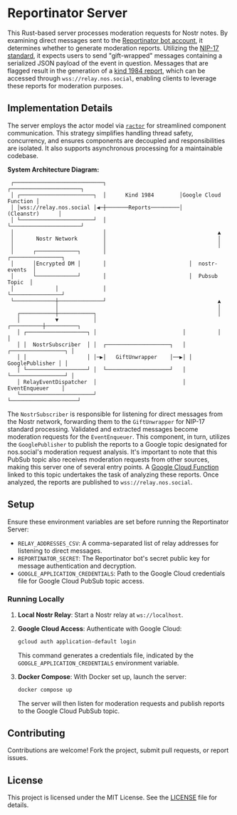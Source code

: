 # Reportinator Server

This Rust-based server processes moderation requests for Nostr notes. By examining direct messages sent to the [Reportinator bot account](https://njump.me/reportinator@nos.social), it determines whether to generate moderation reports. Utilizing the [NIP-17 standard](https://github.com/nostr-protocol/nips/pull/686), it expects users to send "gift-wrapped" messages containing a serialized JSON payload of the event in question. Messages that are flagged result in the generation of a [kind 1984 report](https://github.com/nostr-protocol/nips/blob/master/56.md), which can be accessed through `wss://relay.nos.social`, enabling clients to leverage these reports for moderation purposes.


## Implementation Details

The server employs the actor model via [`ractor`](https://github.com/slawlor/ractor) for streamlined component communication. This strategy simplifies handling thread safety, concurrency, and ensures components are decoupled and responsibilities are isolated. It also supports asynchronous processing for a maintainable codebase.

**System Architecture Diagram:**

```
 ┌────────────────────────────┐                       ┌──────────────────────┐
 │ ┌───────────────────────┐  │      Kind 1984        │Google Cloud Function │
 │ │wss://relay.nos.social │◀─┼───────Reports─────────│      (Cleanstr)      │
 │ └───────────────────────┘  │                       └──────────────────────┘
 │                            │                                   ▲
 │       Nostr Network        │                                   │
 │                            │                                   │
 │      ┌─────────────┐       │                          ┌────────────────┐
 │      │Encrypted DM │       │                          │  nostr-events  │
 │      └─────────────┘       │                          │  Pubsub Topic  │
 │             │              │                          └────────────────┘
 └─────────────┼──────────────┘                                   ▲
               │                                                  │
   ┌───────────┼───────────┐                                      │
   │           ▼           │                           ┌──────────┼──────────┐
   │ ┌───────────────────┐ │                           │          │          │
   │ │  NostrSubscriber  │ │  ┌────────────────────┐   │ ┌─────────────────┐ │
   │ │                   │ │─▶│   GiftUnwrapper    │──▶│ │ GooglePublisher │ │
   │ └───────────────────┘ │  └────────────────────┘   │ └─────────────────┘ │
   │ RelayEventDispatcher  │                           │    EventEnqueuer    │
   └───────────────────────┘                           └─────────────────────┘
```

The `NostrSubscriber` is responsible for listening for direct messages from the Nostr network, forwarding them to the `GiftUnwrapper` for NIP-17 standard processing. Validated and extracted messages become moderation requests for the `EventEnqueuer`. This component, in turn, utilizes the `GooglePublisher` to publish the reports to a Google topic designated for nos.social's moderation request analysis. It's important to note that this PubSub topic also receives moderation requests from other sources, making this server one of several entry points. A [Google Cloud Function](https://github.com/planetary-social/cleanstr) linked to this topic undertakes the task of analyzing these reports. Once analyzed, the reports are published to `wss://relay.nos.social`.

## Setup

Ensure these environment variables are set before running the Reportinator Server:

- `RELAY_ADDRESSES_CSV`: A comma-separated list of relay addresses for listening to direct messages.
- `REPORTINATOR_SECRET`: The Reportinator bot's secret public key for message authentication and decryption.
- `GOOGLE_APPLICATION_CREDENTIALS`: Path to the Google Cloud credentials file for Google Cloud PubSub topic access.

### Running Locally

1. **Local Nostr Relay**: Start a Nostr relay at `ws://localhost`.
   
2. **Google Cloud Access**: Authenticate with Google Cloud:
   ```sh
   gcloud auth application-default login
   ```
   This command generates a credentials file, indicated by the `GOOGLE_APPLICATION_CREDENTIALS` environment variable.

3. **Docker Compose**: With Docker set up, launch the server:
   ```sh
   docker compose up
   ```
   The server will then listen for moderation requests and publish reports to the Google Cloud PubSub topic.

## Contributing
Contributions are welcome! Fork the project, submit pull requests, or report issues.

## License
This project is licensed under the MIT License. See the [LICENSE](LICENSE) file for details.